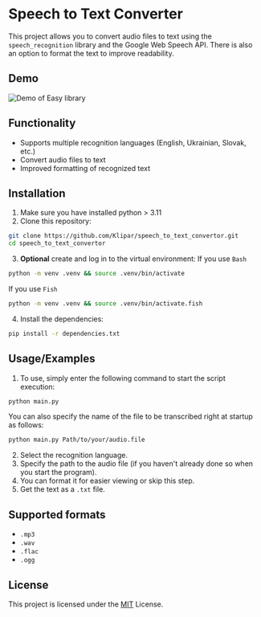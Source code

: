 
# Speech to Text Converter

This project allows you to convert audio files to text using the `speech_recognition` library and the Google Web Speech API. There is also an option to format the text to improve readability.

## Demo

![Demo of Easy library](media/demo.gif)
## Functionality

- Supports multiple recognition languages (English, Ukrainian, Slovak, etc.)
- Convert audio files to text
- Improved formatting of recognized text

## Installation

1. Make sure you have installed python > 3.11
2. Clone this repository:
``` Bash
git clone https://github.com/Klipar/speech_to_text_convertor.git
cd speech_to_text_convertor
```
3. **Optional** create and log in to the virtual environment:
If you use `Bash`
``` Bash
python -m venv .venv && source .venv/bin/activate
```
If you use `Fish`
``` Bash
python -m venv .venv && source .venv/bin/activate.fish
```

4. Install the dependencies:
``` Bash
pip install -r dependencies.txt
```

## Usage/Examples
1. To use, simply enter the following command to start the script execution:
``` Bash
python main.py
```
You can also specify the name of the file to be transcribed right at startup as follows:
``` Bash
python main.py Path/to/your/audio.file
```
2. Select the recognition language.
3. Specify the path to the audio file (if you haven't already done so when you start the program).
4. You can format it for easier viewing or skip this step.
5. Get the text as a `.txt` file.
## Supported formats
- `.mp3`
- `.wav`
- `.flac`
- `.ogg`
## License

This project is licensed under the [MIT](https://choosealicense.com/licenses/mit/) License.